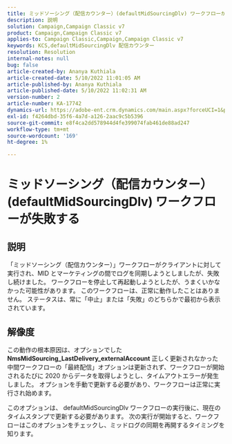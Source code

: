 ```yaml
---
title: ミッドソーシング（配信カウンター）(defaultMidSourcingDlv) ワークフローが失敗する
description: 説明
solution: Campaign,Campaign Classic v7
product: Campaign,Campaign Classic v7
applies-to: Campaign Classic,Campaign,Campaign Classic v7
keywords: KCS,defaultMidSourcingDlv 配信カウンター
resolution: Resolution
internal-notes: null
bug: false
article-created-by: Ananya Kuthiala
article-created-date: 5/10/2022 11:01:05 AM
article-published-by: Ananya Kuthiala
article-published-date: 5/10/2022 11:02:31 AM
version-number: 2
article-number: KA-17742
dynamics-url: https://adobe-ent.crm.dynamics.com/main.aspx?forceUCI=1&pagetype=entityrecord&etn=knowledgearticle&id=fcd8117b-50d0-ec11-a7b5-0022480a8e40
exl-id: f4264dbd-35f6-4a7d-a126-2aac9c5b5396
source-git-commit: e8f4ca2dd578944d4fe399074fab461de88ad247
workflow-type: tm+mt
source-wordcount: '169'
ht-degree: 1%

---
```


# ミッドソーシング（配信カウンター）(defaultMidSourcingDlv) ワークフローが失敗する

## 説明

「ミッドソーシング（配信カウンター）」ワークフローがクライアントに対して実行され、MID とマーケティングの間でログを同期しようとしましたが、失敗し続けました。 ワークフローを停止して再起動しようとしたが、うまくいかなかった可能性があります。 このワークフローは、正常に動作したことはありません。 ステータスは、常に「中止」または「失敗」のどちらかで最初から表示されています。

## 解像度


この動作の根本原因は、オプションでした<b> NmsMidSourcing_LastDelivery_externalAccount</b> 正しく更新されなかった 中間ワークフローの「最終配信」オプションは更新されず、ワークフローが開始されるたびに 2020 からデータを取得しようとし、タイムアウトエラーが発生しました。 オプションを手動で更新する必要があり、ワークフローは正常に実行され始めます。

このオプションは、 defaultMidSourcingDlv ワークフローの実行後に、現在のタイムスタンプで更新する必要があります。 次の実行が開始すると、ワークフローはこのオプションをチェックし、ミッドログの同期を再開するタイミングを知ります。
